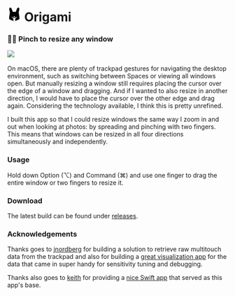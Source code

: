 # ![](https://github.com/kentywang/Origami/blob/master/Orikogi/32x32.png) Origami

### 👩‍💻 Pinch to resize any window
![](https://github.com/kentywang/Origami/blob/master/demo.gif)

On macOS, there are plenty of trackpad gestures for navigating the desktop environment, such as switching between Spaces or viewing all windows open. But manually resizing a window still requires placing the cursor over the edge of a window and dragging. And if I wanted to also resize in another direction, I would have to place the cursor over the other edge and drag again. Considering the technology available, I think this is pretty unrefined.

I built this app so that I could resize windows the same way I zoom in and out when looking at photos: by spreading and pinching with two fingers. This means that windows can be resized in all four directions simultaneously and independently.

### Usage
Hold down Option (⌥) and Command (⌘) and use one finger to drag the entire window or two fingers to resize it.

### Download
The latest build can be found under [releases](https://github.com/kentywang/Origami/releases/).

### Acknowledgements
Thanks goes to [jnordberg](https://github.com/jnordberg) for building a solution to retrieve raw multitouch data from the trackpad and also for building a [great visualization app](https://github.com/jnordberg/FingerMgmt) for the data that came in super handy for sensitivity tuning and debugging.

Thanks also goes to [keith](https://github.com/keith) for providing a [nice Swift app](https://github.com/keith/ModMove) that served as this app's base. 
